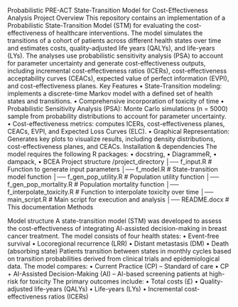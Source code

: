 Probabilistic PRE-ACT State-Transition Model for Cost-Effectiveness Analysis
Project Overview
This repository contains an implementation of a Probabilistic State-Transition Model (STM) for evaluating the cost-effectiveness of healthcare interventions. The model simulates the transitions of a cohort of patients across different health states over time and estimates costs, quality-adjusted life years (QALYs), and life-years (LYs). The analyses use probabilistic sensitivity analysis (PSA) to account for parameter uncertainty and generate cost-effectiveness outputs, including incremental cost-effectiveness ratios (ICERs), cost-effectiveness acceptability curves (CEACs), expected value of perfect information (EVPI), and cost-effectiveness planes.
Key Features
•	State-Transition modeling: implements a discrete-time Markov model with a defined set of health states and transitions.
•	Comprehensive incorporation of toxicity of time
•	Probabilistic Sensitivity Analysis (PSA): Monte Carlo simulations (n = 5000) sample from probability distributions to account for parameter uncertainty.
•	Cost-effectiveness metrics: computes ICERs, cost-effectiveness planes, CEACs, EVPI, and Expected Loss Curves (ELC).
•	Graphical Representation: Generates key plots to visualize results, including density distributions, cost-effectiveness planes, and CEACs.
Installation & dependencies
The model requires the following R packages:
•	docstring, 
•	DiagrammeR, 
•	dampack, 
•	BCEA
Project structure
/project_directory
│── f_input.R                       	# Function to generate input parameters
│── f_model.R                     	# State-transition model function
│── f_gen_pop_utility.R          	# Population utility function
│── f_gen_pop_mortality.R    	# Population mortality function
│── f_interpolate_toxicity.R 	# Function to interpolate toxicity over time
│── main_script.R            	# Main script for execution and analysis
│── README.docx                	# This documentation
Methods

Model structure
A state-transition model (STM) was developed to assess the cost-effectiveness of integrating AI-assisted decision-making in breast cancer treatment. The model consists of four health states:
•	Event-free survival
•	Locoregional recurrence (LRR)
•	Distant metastasis (DM)
•	Death (absorbing state)
Patients transition between states in monthly cycles based on transition probabilities derived from clinical trials and epidemiological data.
The model compares:
•	Current Practice (CP) – Standard of care
•	CP + AI-Assisted Decision-Making (AI) – AI-based screening patients at high-risk for toxicity
The primary outcomes include:
•	Total costs (£)
•	Quality-adjusted life-years (QALYs)
•	Life-years (LYs)
•	Incremental cost-effectiveness ratios (ICERs)

 
